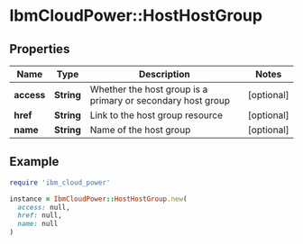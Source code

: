 # IbmCloudPower::HostHostGroup

## Properties

| Name | Type | Description | Notes |
| ---- | ---- | ----------- | ----- |
| **access** | **String** | Whether the host group is a primary or secondary host group | [optional] |
| **href** | **String** | Link to the host group resource | [optional] |
| **name** | **String** | Name of the host group | [optional] |

## Example

```ruby
require 'ibm_cloud_power'

instance = IbmCloudPower::HostHostGroup.new(
  access: null,
  href: null,
  name: null
)
```

